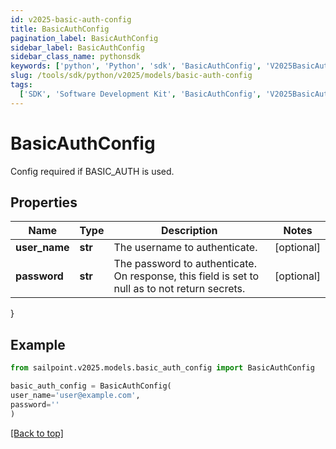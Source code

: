 ```yaml
---
id: v2025-basic-auth-config
title: BasicAuthConfig
pagination_label: BasicAuthConfig
sidebar_label: BasicAuthConfig
sidebar_class_name: pythonsdk
keywords: ['python', 'Python', 'sdk', 'BasicAuthConfig', 'V2025BasicAuthConfig']
slug: /tools/sdk/python/v2025/models/basic-auth-config
tags:
  ['SDK', 'Software Development Kit', 'BasicAuthConfig', 'V2025BasicAuthConfig']
---
```


# BasicAuthConfig

Config required if BASIC_AUTH is used.

## Properties

| Name | Type | Description | Notes |
| --- | --- | --- | --- |
| **user_name** | **str** | The username to authenticate. | [optional] |
| **password** | **str** | The password to authenticate. On response, this field is set to null as to not return secrets. | [optional] |

}

## Example

```python
from sailpoint.v2025.models.basic_auth_config import BasicAuthConfig

basic_auth_config = BasicAuthConfig(
user_name='user@example.com',
password=''
)

```

[[Back to top]](#)

